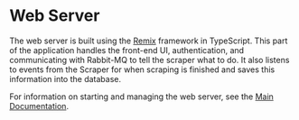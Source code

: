 # Web Server

The web server is built using the [Remix](https://remix.run) framework in TypeScript.
This part of the application handles the front-end UI,
authentication, and communicating with Rabbit-MQ to tell the scraper what to do.
It also listens to events from the Scraper for when scraping is finished and saves this
information into the database.

For information on starting and managing the web server, see the [Main Documentation](../README.md).
